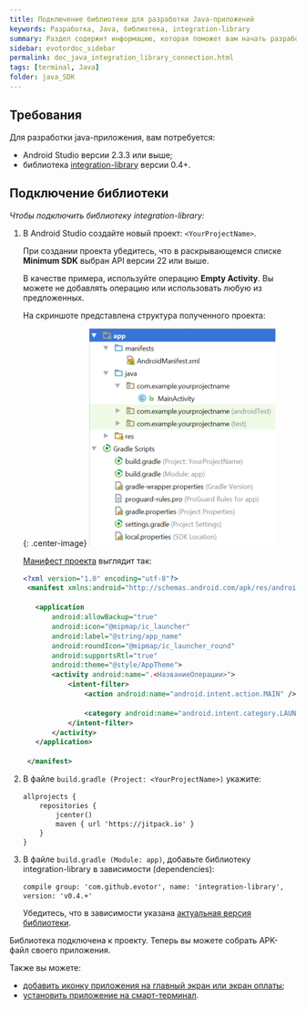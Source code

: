 ```yaml
---
title: Подключение библиотеки для разработки Java-приложений
keywords: Разработка, Java, библиотека, integration-library
summary: Раздел содержит информацию, которая поможет вам начать разработку java-приложения с нуля. Вы узнаете как собрать APK-файл своей программы, который потребуется для установки на смарт-терминал.
sidebar: evotordoc_sidebar
permalink: doc_java_integration_library_connection.html
tags: [terminal, Java]
folder: java_SDK
---
```


## Требования

Для разработки java-приложения, вам потребуется:

* Android Studio версии 2.3.3 или выше;
* библиотека [integration-library](https://github.com/evotor/integration-library) версии 0.4+.

## Подключение библиотеки

*Чтобы подключить библиотеку integration-library:*

1. В Android Studio создайте новый проект: `<YourProjectName>`.

    При создании проекта убедитесь, что в раскрывающемся списке **Minimum SDK** выбран API версии 22 или выше.

    В качестве примера, используйте операцию **Empty Activity**. Вы можете не добавлять операцию или использовать любую из предложенных.

    На скриншоте представлена структура полученного проекта:

    {: .center-image}
    ![](./images/project_sctructure.png "Структура проекта <YourProjectName>")

    [Манифест проекта](/doc_js_app_manifest.html) выглядит так:

   ```xml
   <?xml version="1.0" encoding="utf-8"?>
    <manifest xmlns:android="http://schemas.android.com/apk/res/android" package="com.example.<yourprojectname>">

      <application
          android:allowBackup="true"
          android:icon="@mipmap/ic_launcher"
          android:label="@string/app_name"
          android:roundIcon="@mipmap/ic_launcher_round"
          android:supportsRtl="true"
          android:theme="@style/AppTheme">
          <activity android:name=".<НазваниеОперации>">
              <intent-filter>
                  <action android:name="android.intent.action.MAIN" />

                  <category android:name="android.intent.category.LAUNCHER" />
              </intent-filter>
          </activity>
      </application>

    </manifest>
   ```

2. В файле `build.gradle (Project: <YourProjectName>)` укажите:

   ```
   allprojects {
       repositories {
           jcenter()
           maven { url 'https://jitpack.io' }
       }
   }
   ```

3. В файле `build.gradle (Module: app)`, добавьте библиотеку integration-library в зависимости (dependencies):

   ```
   compile group: 'com.github.evotor', name: 'integration-library', version: 'v0.4.+'
   ```

    Убедитесь, что в зависимости указана [актуальная версия библиотеки](https://github.com/evotor/integration-library/).


Библиотека подключена к проекту. Теперь вы можете собрать APK-файл своего приложения.

Также вы можете:

* [добавить иконку приложения на главный экран или экран оплаты](doc_java_app_icon.html);
* [установить приложение на смарт-терминал](./doc_app_installation.html).

<!-- {% include note.html content="Манифест должен содержать элемент \<meta-data/\> с информацией об идентификаторе приложения (см. раздел [\"Манифест приложения\"](./doc_js_app_manifest.html))." %} -->
